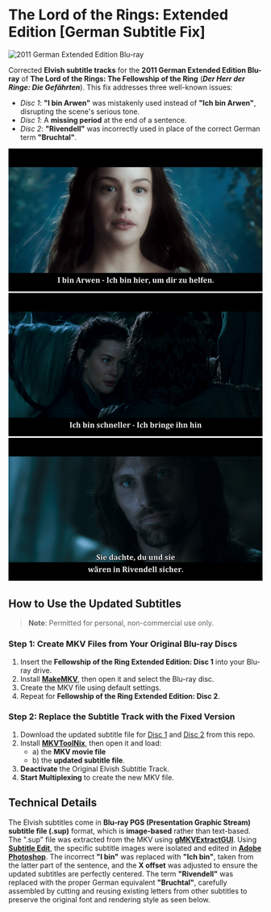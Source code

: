 # The Lord of the Rings: Extended Edition [German Subtitle Fix]

![2011 German Extended Edition Blu-ray](https://web.archive.org/web/20240620213159/https://m.media-amazon.com/images/I/71LFU9ONz6L._SL1191_.jpg)

Corrected **Elvish subtitle tracks** for the **2011 German Extended Edition Blu-ray** of **The Lord of the Rings: The Fellowship of the Ring** (***Der Herr der Ringe: Die Gefährten***). This fix addresses three well-known issues:

- *Disc 1*: **"I bin Arwen"** was mistakenly used instead of **"Ich bin Arwen"**, disrupting the scene's serious tone.
- *Disc 1*: A **missing period** at the end of a sentence.
- *Disc 2*: **"Rivendell"** was incorrectly used in place of the correct German term **"Bruchtal"**.

!["I bin Arwen" instead of "Ich bin Arwen"](images/comparison.gif)  
!["Missing Period Fix"](images/comparison-2.gif)  
!["Rivendell to Bruchtal Fix"](images/comparison-3.gif)

## **How to Use the Updated Subtitles**

> **Note**: Permitted for personal, non-commercial use only.

### **Step 1: Create MKV Files from Your Original Blu-ray Discs**

1. Insert the **Fellowship of the Ring Extended Edition: Disc 1** into your Blu-ray drive.
2. Install **[MakeMKV](https://www.makemkv.com/download/)**, then open it and select the Blu-ray disc.
3. Create the MKV file using default settings.
4. Repeat for **Fellowship of the Ring Extended Edition: Disc 2**.

### **Step 2: Replace the Subtitle Track with the Fixed Version**

1. Download the updated subtitle file for [Disc 1](https://github.com/jcoester/LOTR-EE-German-Subtitle-Fix/raw/main/lotr-ee-fotr1-german-subtitle-fix.sup) and [Disc 2](https://github.com/jcoester/LOTR-EE-German-Subtitle-Fix/raw/main/lotr-ee-fotr2-german-subtitle-fix.sup) from this repo.
2. Install **[MKVToolNix](https://mkvtoolnix.download/downloads.html)**, then open it and load:
   - a) the **MKV movie file**
   - b) the **updated subtitle file**.
3. **Deactivate** the Original Elvish Subtitle Track.
4. **Start Multiplexing** to create the new MKV file.

## **Technical Details**

The Elvish subtitles come in **Blu-ray PGS (Presentation Graphic Stream) subtitle file (.sup)** format, which is **image-based** rather than text-based. The ".sup" file was extracted from the MKV using **[gMKVExtractGUI](https://mkvtoolnix.download/links.html)**. Using **[Subtitle Edit](https://www.nikse.dk/subtitleedit)**, the specific subtitle images were isolated and edited in **[Adobe Photoshop](https://www.adobe.com/products/photoshop.html)**. The incorrect **"I bin"** was replaced with **"Ich bin"**, taken from the latter part of the sentence, and the **X offset** was adjusted to ensure the updated subtitles are perfectly centered. The term **"Rivendell"** was replaced with the proper German equivalent **"Bruchtal"**, carefully assembled by cutting and reusing existing letters from other subtitles to preserve the original font and rendering style as seen below.
